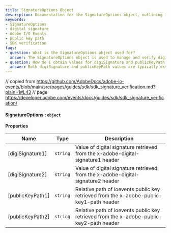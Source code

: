 ```yaml
---
title: SignatureOptions Object
description: Documentation for the SignatureOptions object, outlining its properties and usage in digital signature verification with Adobe I/O Events SDK.
keywords:
- SignatureOptions
- digital signature
- Adobe I/O Events
- public key path
- SDK verification
faqs:
- question: What is the SignatureOptions object used for?
  answer: The SignatureOptions object is used to manage and verify digital signatures and public key paths within applications that process Adobe I/O Events.
- question: How do I obtain values for digiSignature and publicKeyPath properties?
  answer: Both digiSignature and publicKeyPath values are typically extracted from specific HTTP headers included in Adobe I/O Event requests to your application.
---
```

// copied from https://github.com/AdobeDocs/adobe-io-events/blob/main/src/pages/guides/sdk/sdk_signature_verification.md?plain=1#L43
// page https://developer.adobe.com/events/docs/guides/sdk/sdk_signature_verification/

#### SignatureOptions : `object`

**Properties**

| Name | Type | Description |
| --- | --- | --- |
| [digiSignature1] | `string` | Value of digital signature retrieved from the x-adobe-digital-signature1 header |
| [digiSignature2] | `string` | Value of digital signature retrieved from the x-adobe-digital-signature2 header |
| [publicKeyPath1] | `string` | Relative path of ioevents public key retrieved from the x-adobe-public-key1-path header |
| [publicKeyPath2] | `string` | Relative path of ioevents public key retrieved from the x-adobe-public-key2-path header |
